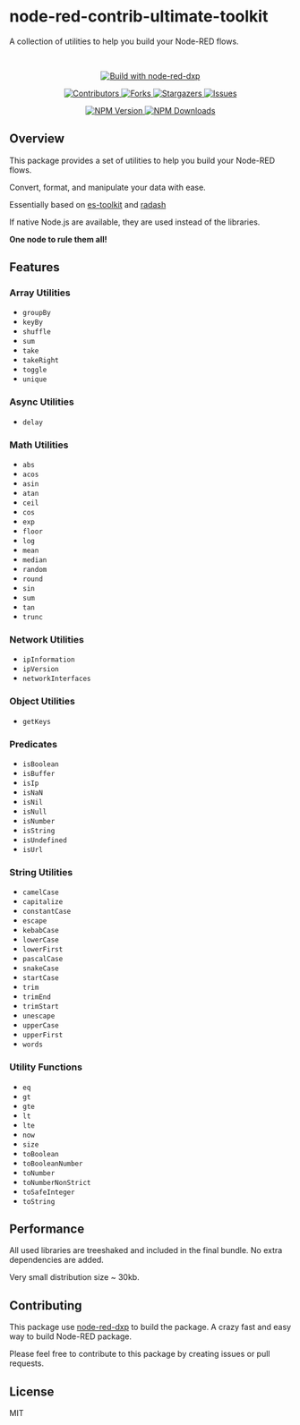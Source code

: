 # node-red-contrib-ultimate-toolkit

A collection of utilities to help you build your Node-RED flows.

<br/>
<p align="center">
  <a href="https://www.npmjs.com/package/@keload/node-red-dxp" aria-label="Build with node-red-dxp">
    <img src="https://img.shields.io/badge/Build%20with-node--red--dxp-blue?style=for-the-badge" alt="Build with node-red-dxp">
  </a>
</p>
<p align="center">
    <a href="https://github.com/clement-berard/node-red-contrib-ultimate-toolkit/graphs/contributors">
        <img src="https://img.shields.io/github/contributors/clement-berard/node-red-contrib-ultimate-toolkit.svg?style=for-the-badge" alt="Contributors">
    </a>
    <a href="https://github.com/clement-berard/node-red-contrib-ultimate-toolkit/network/members">
        <img src="https://img.shields.io/github/forks/clement-berard/node-red-contrib-ultimate-toolkit.svg?style=for-the-badge" alt="Forks">
    </a>
    <a href="https://github.com/clement-berard/node-red-contrib-ultimate-toolkit/stargazers">
        <img src="https://img.shields.io/github/stars/clement-berard/node-red-contrib-ultimate-toolkit.svg?style=for-the-badge" alt="Stargazers">
    </a>
    <a href="https://github.com/clement-berard/node-red-contrib-ultimate-toolkit/issues">
        <img src="https://img.shields.io/github/issues/clement-berard/node-red-contrib-ultimate-toolkit.svg?style=for-the-badge" alt="Issues">
    </a>
</p>
<p align="center">
  <a aria-label="NPM Version" href="https://www.npmjs.com/package/@keload/node-red-contrib-ultimate-toolkit">
    <img alt="NPM Version" src="https://img.shields.io/npm/v/@keload/node-red-contrib-ultimate-toolkit.svg?label=NPM&logo=npm&style=for-the-badge&color=0470FF&logoColor=white">
  </a>
  <a aria-label="NPM Download Count" href="https://www.npmjs.com/package/@keload/node-red-contrib-ultimate-toolkit">
    <img alt="NPM Downloads" src="https://img.shields.io/npm/dt/@keload/node-red-contrib-ultimate-toolkit?label=Downloads&style=for-the-badge&color=67ACF3">
  </a>
</p>

## Overview

This package provides a set of utilities to help you build your Node-RED flows.

Convert, format, and manipulate your data with ease.

Essentially based on [es-toolkit](https://es-toolkit.slash.page/) and [radash](https://radash-docs.vercel.app/docs/getting-started)

If native Node.js are available, they are used instead of the libraries.

**One node to rule them all!**


## Features

### Array Utilities

- `groupBy`
- `keyBy`
- `shuffle`
- `sum`
- `take`
- `takeRight`
- `toggle`
- `unique`

### Async Utilities

- `delay`

### Math Utilities

- `abs`
- `acos`
- `asin`
- `atan`
- `ceil`
- `cos`
- `exp`
- `floor`
- `log`
- `mean`
- `median`
- `random`
- `round`
- `sin`
- `sum`
- `tan`
- `trunc`

### Network Utilities

- `ipInformation`
- `ipVersion`
- `networkInterfaces`

### Object Utilities

- `getKeys`

### Predicates

- `isBoolean`
- `isBuffer`
- `isIp`
- `isNaN`
- `isNil`
- `isNull`
- `isNumber`
- `isString`
- `isUndefined`
- `isUrl`

### String Utilities

- `camelCase`
- `capitalize`
- `constantCase`
- `escape`
- `kebabCase`
- `lowerCase`
- `lowerFirst`
- `pascalCase`
- `snakeCase`
- `startCase`
- `trim`
- `trimEnd`
- `trimStart`
- `unescape`
- `upperCase`
- `upperFirst`
- `words`

### Utility Functions

- `eq`
- `gt`
- `gte`
- `lt`
- `lte`
- `now`
- `size`
- `toBoolean`
- `toBooleanNumber`
- `toNumber`
- `toNumberNonStrict`
- `toSafeInteger`
- `toString`

## Performance

All used libraries are treeshaked and included in the final bundle. No extra dependencies are added.

Very small distribution size ~ 30kb.

## Contributing

This package use [node-red-dxp](https://www.npmjs.com/package/@keload/node-red-dxp) to build the package.
A crazy fast and easy way to build Node-RED package.

Please feel free to contribute to this package by creating issues or pull requests.

## License

MIT